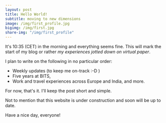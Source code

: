 ```yaml
---
layout: post
title: Hello World!
subtitle: moving to new dimensions
image: /img/first_profile.jpg
bigimg: /img/first.jpg
share-img: "/img/first_profile"
---
```

It's 10:35 (CET) in the morning and everything seems fine. This will mark the start of my blog or rather _my experiences jotted down on virtual paper_. 

I plan to write on the following in no particular order:
* Weekly updates (to keep me on-track :-D ) 
* Five years at BITS,
* Work and travel experiences across Europe and India, and more.

For now, that's it. I'll keep the post short and simple. 

Not to mention that this website is under construction and soon will be up to date. 

Have a nice day, everyone!
